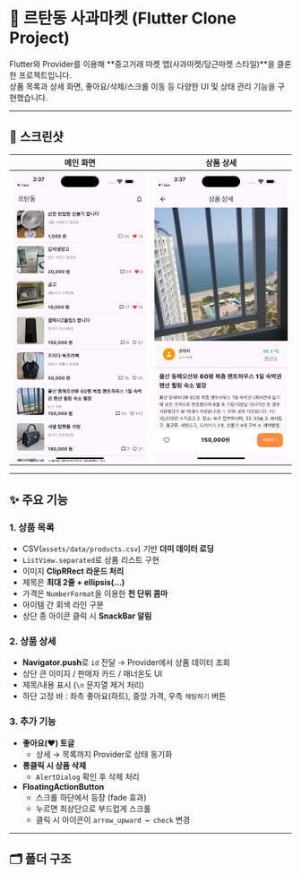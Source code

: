 # 🍎 르탄동 사과마켓 (Flutter Clone Project)

Flutter와 Provider를 이용해 **중고거래 마켓 앱(사과마켓/당근마켓 스타일)**을 클론한 프로젝트입니다.  
상품 목록과 상세 화면, 좋아요/삭제/스크롤 이동 등 다양한 UI 및 상태 관리 기능을 구현했습니다.

---

## 📱 스크린샷

| 메인 화면 | 상품 상세 |
|-----------|-----------|
| ![메인화면](assets/screenshots/main.png) | ![상세화면](assets/screenshots/detail.png) |

---

## ✨ 주요 기능

### 1. 상품 목록
- CSV(`assets/data/products.csv`) 기반 **더미 데이터 로딩**
- `ListView.separated`로 상품 리스트 구현
- 이미지 **ClipRRect 라운드 처리**
- 제목은 **최대 2줄 + ellipsis(...)**
- 가격은 `NumberFormat`을 이용한 **천 단위 콤마**
- 아이템 간 회색 라인 구분
- 상단 종 아이콘 클릭 시 **SnackBar 알림**

### 2. 상품 상세
- **Navigator.push**로 `id` 전달 → Provider에서 상품 데이터 조회
- 상단 큰 이미지 / 판매자 카드 / 매너온도 UI
- 제목/내용 표시 (`\n` 문자열 제거 처리)
- 하단 고정 바 : 좌측 좋아요(하트), 중앙 가격, 우측 `채팅하기` 버튼

### 3. 추가 기능
- **좋아요(♥) 토글**
  - 상세 → 목록까지 Provider로 상태 동기화
- **롱클릭 시 상품 삭제**
  - `AlertDialog` 확인 후 삭제 처리
- **FloatingActionButton**
  - 스크롤 하단에서 등장 (fade 효과)
  - 누르면 최상단으로 부드럽게 스크롤
  - 클릭 시 아이콘이 `arrow_upward ↔ check` 변경

---

## 🗂 폴더 구조